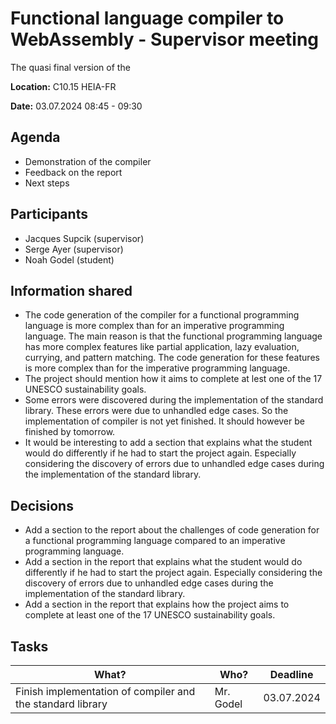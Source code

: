 # Functional language compiler to WebAssembly - Supervisor meeting

The quasi final version of the

**Location:** C10.15 HEIA-FR

**Date:** 03.07.2024 08:45 - 09:30

## Agenda

* Demonstration of the compiler
* Feedback on the report
* Next steps

## Participants

* Jacques Supcik (supervisor)
* Serge Ayer (supervisor)
* Noah Godel (student)

## Information shared

* The code generation of the compiler for a functional programming language is more complex than for an imperative programming language. The main reason is that the functional programming language has more complex features like partial application, lazy evaluation, currying, and pattern matching. The code generation for these features is more complex than for the imperative programming language.
* The project should mention how it aims to complete at lest one of the 17 UNESCO sustainability goals.
* Some errors were discovered during the implementation of the standard library. These errors were due to unhandled edge cases. So the implementation of compiler is not yet finished. It should however be finished by tomorrow.
* It would be interesting to add a section that explains what the student would do differently if he had to start the project again. Especially considering the discovery of errors due to unhandled edge cases during the implementation of the standard library.

## Decisions

* Add a section to the report about the challenges of code generation for a functional programming language compared to an imperative programming language.
* Add a section in the report that explains what the student would do differently if he had to start the project again. Especially considering the discovery of errors due to unhandled edge cases during the implementation of the standard library.
* Add a section in the report that explains how the project aims to complete at least one of the 17 UNESCO sustainability goals.

## Tasks

What?            | Who? | Deadline
---------------- | --- | ---
Finish implementation of compiler and the standard library | Mr. Godel | 03.07.2024
